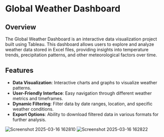 # Global Weather Dashboard

## Overview
The Global Weather Dashboard is an interactive data visualization project built using Tableau. This dashboard allows users to explore and analyze weather data stored in Excel files, providing insights into temperature trends, precipitation patterns, and other meteorological factors over time.

## Features

- **Data Visualization**: Interactive charts and graphs to visualize weather patterns.
- **User-Friendly Interface**: Easy navigation through different weather metrics and timeframes.
- **Dynamic Filtering**: Filter data by date ranges, location, and specific weather conditions.
- **Export Options**: Ability to download filtered data in various formats for further analysis.

![Screenshot 2025-03-16 162810](https://github.com/user-attachments/assets/9ea941db-3a8a-4d9d-b134-1b07c8758195)
![Screenshot 2025-03-16 162822](https://github.com/user-attachments/assets/f7e151c4-1613-4d77-8069-3c0956f92451)
